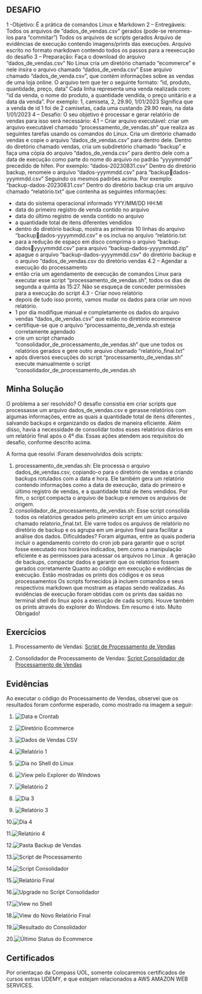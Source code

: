 ##
## DESAFIO 
1 -Objetivo: 
É a prática de comandos Linux e Markdown 
2 – Entregáveis: 
Todos os arquivos de “dados_de_vendas.csv” gerados (pode-se renomea-los para 
“commitar”) 
Todos os arquivos de scripts gerados 
Arquivo de evidências de execução contendo imagens/prints das execuções. 
Arquivo escrito no formato markdown contendo todos os passos para a reexecução do 
desafio 
3 – Preparação: 
Faça o download do arquivo “dados_de_vendas.csv” 
No Linux cria um diretório chamado “ecommerce” e nele insira o arquivo chamado 
“dados_de_venda.csv” 
Esse arquivo chamado “dados_de_venda.csv”, que contém informações sobre as 
vendas de uma loja online. O arquivo tem que ter o seguinte formato: 
 “id, produto, quantidade, preço, data” 
Cada linha representa uma venda realizada com: “id da venda, o nome do produto, a 
quantidade vendida, o preço unitário e a data da venda”. Por exemplo: 
1, camiseta, 2, 29.90, 1/01/2023 
Significa que a venda de id 1 foi de 2 camisetas, cada uma custando 29.90 reais, na 
data 1/01/2023 
4 – Desafio: 
O seu objetivo é processar e gerar relatório de vendas para isso será necessário: 
4.1 – Criar arquivo executável: 
criar um arquivo executável chamado “processamento_de_vendas.sh” que realiza as 
seguintes tarefas usando os comandos do Linux. 
Cria um diretório chamado vendas e copie o arquivo “dados_de_vendas.csv” para 
dentro dele. 
Dentro do diretório chamado vendas, cria um subdiretório chamado “backup” e faça 
uma cópia do arquivo “dados_de_venda.csv” para dentro dele com a data de 
execução como parte do nome do arquivo no padrão “yyyymmdd” precedido de hífen. 
Por exemplo: “dados-20230831.csv” 
Dentro do diretório backup, renomeie o arquivo “dados-yyymmdd.csv” para “backupdados-yyymmdd.csv” 
Seguindo os mesmos padrões acima. Por exemplo: “backup-dados-20230831.csv” 
Dentro do diretório backup cria um arquivo chamado “relatório.txt” que contenha as 
seguintes informações: 
- data do sistema operacional informado YYY/MM/DD HH:MI 
- data do primeiro registro de venda contido no arquivo 
- data do último registro de venda contido no arquivo 
- a quantidade total de itens diferentes vendidos 
- dentro do diretório backup, mostra as primeiras 10 linhas do arquivo “backupdados-yyyymmdd.csv” e os inclua no arquivo “relatório.txt 
- para a redução de espaço em disco comprima o arquivo “backup-dadosyyyymmdd.csv” para arquivo “backup-dados-yyyymmdd.zip” 
- apague o arquivo “backup-dados-yyyymmdd.csv” do diretório backup e o arquivo 
“dados_de_vendas.csv do diretório vendas 
 4.2 – Agendar a execução do processamento 
- então cria um agendamento de execução de comandos Linux para executar esse 
script “processamento_de_vendas.sh”, todos os dias de segunda a quinta às 15:27. 
Não se esqueça de conceder permissões para a execução do script 
4.3 - Criar novo relatório 
- depois de tudo isso pronto, vamos mudar os dados para criar um novo relatório. 
- 1 por dia modifique manual e completamente os dados do arquivo vendas 
“dados_de_vendas.csv” que estão no diretório ecommerce 
- certifique-se que o arquivo “processamento_de_venda.sh esteja corretamente 
agendado 
- crie um script chamado “consolidador_de_processamento_de_vendas.sh” que une 
todos os relatórios gerados e gere outro arquivo chamado “relatório_final.txt” 
- após diversos execuções do script “processamento_de_vendas.sh” execute 
manualmente o script “consolidador_de_processamento_de_vendas.sh

##
## Minha Solução

O problema a ser resolvido? O desafio consistia em criar  scripts que processasse um arquivo dados_de_vendas.csv e gerasse relatórios com algumas informações, entre as quais a quantidade total de itens diferentes , salvando backups e organizando os dados de maneira eficiente. Além disso, havia a necessidade de consolidar todos esses relatórios diários em um relatório final após o 4º dia.
Essas ações atendem aos requisitos do desafio, conforme descrito acima. 

A forma que resolvi :Foram desenvolvidos dois scripts:
1.	processamento_de_vendas.sh: Ele processa o arquivo dados_de_vendas.csv, copiando-o para o diretório  de vendas e criando backups rotulados com a data e hora. Ele também gera um relatório contendo informações como a data de execução, data do primeiro e último registro de vendas, e a quantidade total de itens vendidos. Por fim, o script compacta o arquivo de backup e remove os arquivos de origem.
2.	consolidador_de_processamento_de_vendas.sh: Esse script consolida todos os relatórios gerados pelo primeiro script em um único arquivo chamado relatorio_final.txt. Ele varre todos os arquivos de relatório no diretório de backup e os agrupa em um arquivo final para facilitar a análise dos dados.
Dificuldades? Foram algumas, entre as quais poderia incluir o agendamento correto do cron job para garantir que o script fosse executado nos horários indicados, bem como a manipulação eficiente e as permissoes para acessar os arquivos no Linux . A geração de backups, compactar dados e garantir que os relatórios fossem gerados corretamente
Quanto ao código em execução e evidências de execução. 
Estão mostradas os prints dos códigos e os seus processamentos Os scripts fornecidos já incluem comandos e seus respectivos markdown que mostram as etapas sendo realizadas. As evidências de execução foram obtidas com os prints das saídas no terminal shell do linux após a execução de cada  scripts. Houve também os prints através do explorer do Windows.
Em resumo é isto. Muito Obrigado!

##
## Exercícios

1. Processamento de Vendas:
[Script de Processamento de Vendas](exercicios/processamento_de_vendas.sh)

2. Consolidador de Processamento de Vendas:
[Script Consolidador de Processamento de Vendas](exercicios/consolidador_de_processamento_de_vendas.sh)

##
## Evidências

Ao executar o código do Processamento de Vendas, observei que os resultados foram conforme esperado, como mostrado na imagem a seguir:


1. ![Data e Crontab](evidencias/data_e_crontab%20-_e.jpg)

2.  ![Diretório Ecommerce](evidencias/diretorio%20ecommerce.jpg)

3.  ![Dados de Vendas CSV](evidencias/dados_de_vendas_csv.jpg)

4.  ![Relatório 1](evidencias/1%20relatorio.jpg)
 
5.  ![Dia no Shell do Linux](evidencias/2%20dia%20no%20Shell%20do%20linux.jpg)

6.  ![View pelo Explorer do Windows](evidencias/view%20pelo%20explorer%20do%20windos.jpg)

7.  ![Relatório 2](evidencias/2%20relatorio.jpg)

8.  ![Dia 3](evidencias/3%20dia.jpg)

9. ![Relatório 3](evidencias/3%20relatorio.jpg)

10.![Dia 4](evidencias/4%20dia.jpg)

11.![Relatório 4](evidencias/4%20relatorio.jpg)
 
12.![Pasta Backup de Vendas](evidencias/pasta%20backup%20de%20vendas%20de%20ecommerce.jpg)

13.![Script de Processamento](evidencias/script%20de%20processamento.jpg)

14.![Script Consolidador](evidencias/script%20de%20consolidador.jpg)

15.![Relatório Final](evidencias/relatorio%20final.jpg)

16.![Upgrade no Script Consolidador](evidencias/upgrade%20no%20script%20consolidador.jpg)

17.![View no Shell](evidencias/view%20no%20Shell.jpg)

18.![View do Novo Relatório Final](evidencias/view%20do%20novo%20relatorio%20final%20.jpg)

19.![Resultado do Consolidador](evidencias/resultado%20do%20consolidador%20.jpg)

20.![Último Status do Ecommerce](evidencias/ultimo%20status%20do%20ecommerce.jpg)



##
## Certificados

Por orientaçao da Compass UOL, somente colocaremos certificados de cursos extras UDEMY, e que estejam relacionados a AWS AMAZON WEB SERVICES.


